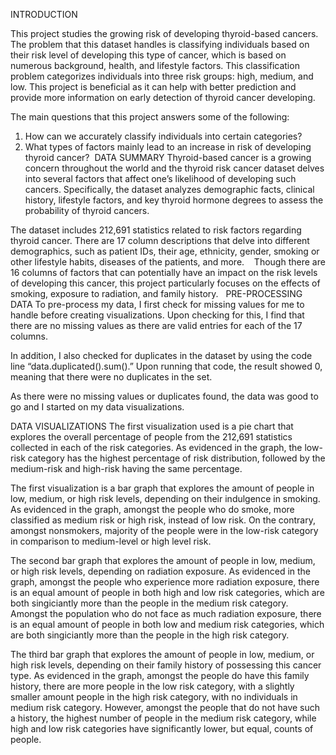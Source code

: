 INTRODUCTION

This project studies the growing risk of developing thyroid-based cancers. The problem that this dataset handles is classifying individuals based on their risk level of developing this type of cancer, which is based on numerous background, health, and lifestyle factors. This classification problem categorizes individuals into three risk groups: high, medium, and low. This project is beneficial as it can help with better prediction and provide more information on early detection of thyroid cancer developing. 

The main questions that this project answers some of the following:​
1. How can we accurately classify individuals into certain categories?
2. What types of factors mainly lead to an increase in risk of developing thyroid cancer?
​
DATA SUMMARY
Thyroid-based cancer is a growing concern throughout the world and the thyroid risk cancer dataset delves into several factors that affect one’s likelihood of developing such cancers. Specifically, the dataset analyzes demographic facts, clinical history, lifestyle factors, and key thyroid hormone degrees to assess the probability of thyroid cancers. 

The dataset includes 212,691 statistics related to risk factors regarding thyroid cancer. There are 17 column descriptions that delve into different demographics, such as patient IDs, their age, ethnicity, gender, smoking or other lifestyle habits, diseases of the patients, and more.  
​
Though there are 16 columns of factors that can potentially have an impact on the risk levels of developing this cancer, this project particularly focuses on the effects of smoking, exposure to radiation, and family history. 
​
PRE-PROCESSING DATA
To pre-process my data, I first check for missing values for me to handle before creating visualizations. Upon checking for this, I find that there are
no missing values as there are valid entries for each of the 17 columns. 

In addition, I also checked for duplicates in the dataset by using the code line “data.duplicated().sum().” Upon running that code, the result
showed 0, meaning that there were no duplicates in the set. 

As there were no missing values or duplicates found, the data was good to go and I started on my data visualizations.

DATA VISUALIZATIONS
The first visualization used is a pie chart that explores the overall percentage of people from the 212,691 statistics collected in each of the risk categories. As evidenced in the graph, the low-risk category has the highest percentage of risk distribution, followed by the medium-risk and high-risk having the same percentage.

The first visualization is a bar graph that explores the amount of people in low, medium, or high risk levels, depending on their indulgence in smoking. As evidenced in the graph, amongst the people who do smoke, more classified as medium risk or high risk, instead of low risk. On the contrary, amongst nonsmokers, majority of the people were in the low-risk category in comparison to medium-level or high level risk. 

The second bar graph that explores the amount of people in low, medium, or high risk levels, depending on radiation exposure. As evidenced in the graph, amongst the people who experience more radiation exposure, there is an equal amount of people in both high and low risk categories, which are both singiciantly more than the people in the medium risk category. Amongst the population who do not face as much radiation exposure, there is an equal amount of people in both low and medium risk categories, which are both singiciantly more than the people in the high risk category. 

The third bar graph that explores the amount of people in low, medium, or high risk levels, depending on their family history of possessing this cancer type. As evidenced in the graph, amongst the people do have this family history, there are more people in the low risk category, with a slightly smaller amount people in the high risk category, with no individuals in medium risk category. However, amongst the people that do not have such a history, the highest number of people in the medium risk category, while high and low risk categories have significantly lower, but equal, counts of people. 


​
​
